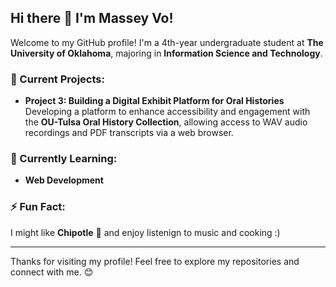 ## Hi there 👋 I'm Massey Vo!

Welcome to my GitHub profile! I'm a 4th-year undergraduate student at **The University of Oklahoma**, majoring in **Information Science and Technology**.

### 🔭 Current Projects:
- **Project 3: Building a Digital Exhibit Platform for Oral Histories**  
  Developing a platform to enhance accessibility and engagement with the **OU-Tulsa Oral History Collection**, allowing access to WAV audio recordings and PDF transcripts via a web browser.
### 🌱 Currently Learning:
- **Web Development** 
### ⚡ Fun Fact:
I might like **Chipotle** 🌯 and enjoy listenign to music and cooking :)

---
Thanks for visiting my profile! Feel free to explore my repositories and connect with me. 😊
